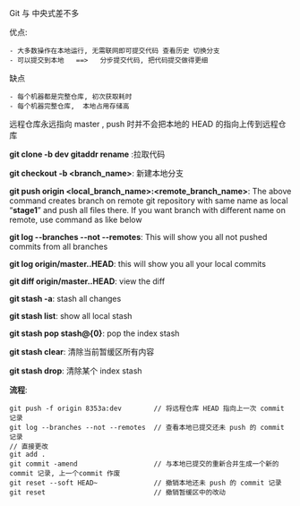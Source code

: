 Git 与 中央式差不多

优点: 

	- 大多数操作在本地运行, 无需联网即可提交代码 查看历史 切换分支
	- 可以提交到本地   ==>   分步提交代码, 把代码提交做得更细

缺点

	- 每个机器都是完整仓库, 初次获取耗时
	- 每个机器完整仓库,  本地占用存储高



远程仓库永远指向 master , push 时并不会把本地的 HEAD 的指向上传到远程仓库



**git clone -b  dev  gitaddr rename**   :拉取代码

**git checkout -b <branch_name>**: 新建本地分支

**git  push  origin  <local_branch_name>:<remote_branch_name>**: The above command creates branch on remote git repository with same name as local “**stage1**” and push all files there. If you want branch with different name on remote, use command as like below

**git  log  --branches  --not  --remotes**: This will show you all not pushed commits from all branches

**git  log  origin/master..HEAD**: this will show you all your local commits

**git  diff origin/master..HEAD**: view the diff



**git  stash  -a**: stash all  changes

**git  stash  list**: show all local stash

**git  stash  pop  stash@{0}**: pop  the  index  stash

**git  stash  clear**: 清除当前暂缓区所有内容

**git  stash  drop**: 清除某个 index stash





**流程**:

```
git push -f origin 8353a:dev		// 将远程仓库 HEAD 指向上一次 commit 记录
git log --branches --not --remotes  // 查看本地已提交还未 push 的 commit 记录
// 直接更改
git add .
git commit -amend					// 与本地已提交的重新合并生成一个新的 commit 记录, 上一个commit 作废
git reset --soft HEAD~				// 撤销本地还未 push 的 commit 记录
git reset							// 撤销暂缓区中的改动
```





